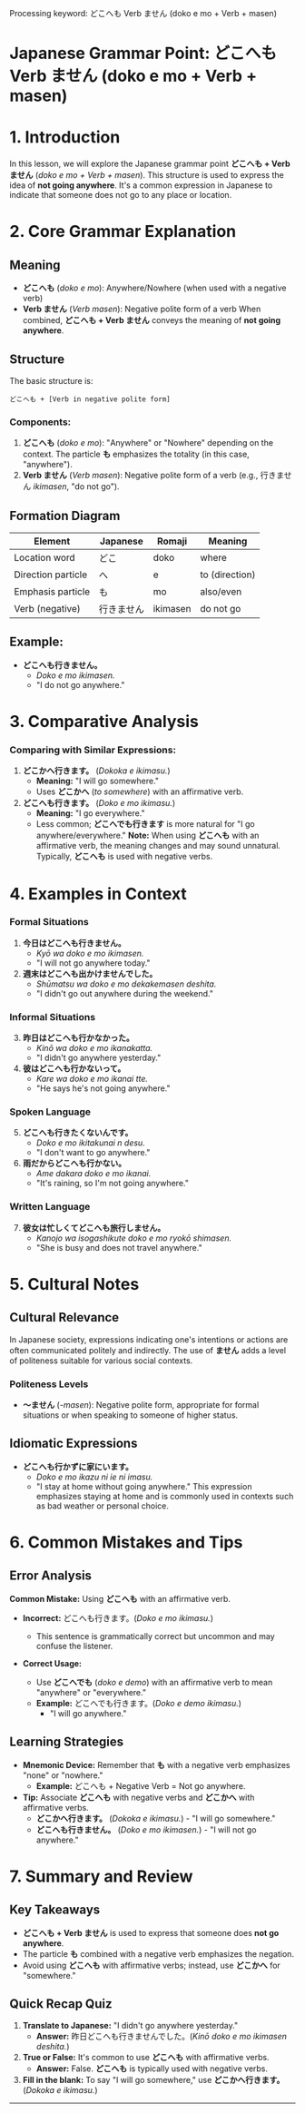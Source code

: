 Processing keyword: どこへも Verb ません (doko e mo + Verb + masen)
# Japanese Grammar Point: どこへも Verb ません (doko e mo + Verb + masen)
# 1. Introduction
In this lesson, we will explore the Japanese grammar point **どこへも + Verb ません** (*doko e mo + Verb + masen*). This structure is used to express the idea of **not going anywhere**. It's a common expression in Japanese to indicate that someone does not go to any place or location.
# 2. Core Grammar Explanation
## Meaning
- **どこへも** (*doko e mo*): Anywhere/Nowhere (when used with a negative verb)
- **Verb ません** (*Verb masen*): Negative polite form of a verb
When combined, **どこへも + Verb ません** conveys the meaning of **not going anywhere**.
## Structure
The basic structure is:
```plaintext
どこへも + [Verb in negative polite form]
```
### Components:
1. **どこへも** (*doko e mo*): "Anywhere" or "Nowhere" depending on the context. The particle **も** emphasizes the totality (in this case, "anywhere").
2. **Verb ません** (*Verb masen*): Negative polite form of a verb (e.g., 行きません *ikimasen*, "do not go").
## Formation Diagram
| Element           | Japanese     | Romaji        | Meaning          |
|-------------------|--------------|---------------|------------------|
| Location word     | どこ          | doko          | where            |
| Direction particle| へ           | e             | to (direction)   |
| Emphasis particle | も           | mo            | also/even        |
| Verb (negative)   | 行きません    | ikimasen      | do not go        |
## Example:
- **どこへも行きません。**
  - *Doko e mo ikimasen.*
  - "I do not go anywhere."
# 3. Comparative Analysis
### Comparing with Similar Expressions:
1. **どこかへ行きます。** (*Dokoka e ikimasu.*)
   - **Meaning:** "I will go somewhere."
   - Uses **どこかへ** (*to somewhere*) with an affirmative verb.
2. **どこへも行きます。** (*Doko e mo ikimasu.*)
   - **Meaning:** "I go everywhere."
   - Less common; **どこへでも行きます** is more natural for "I go anywhere/everywhere."
**Note:** When using **どこへも** with an affirmative verb, the meaning changes and may sound unnatural. Typically, **どこへも** is used with negative verbs.
# 4. Examples in Context
### Formal Situations
1. **今日はどこへも行きません。**
   - *Kyō wa doko e mo ikimasen.*
   - "I will not go anywhere today."
2. **週末はどこへも出かけませんでした。**
   - *Shūmatsu wa doko e mo dekakemasen deshita.*
   - "I didn't go out anywhere during the weekend."
### Informal Situations
3. **昨日はどこへも行かなかった。**
   - *Kinō wa doko e mo ikanakatta.*
   - "I didn't go anywhere yesterday."
4. **彼はどこへも行かないって。**
   - *Kare wa doko e mo ikanai tte.*
   - "He says he's not going anywhere."
### Spoken Language
5. **どこへも行きたくないんです。**
   - *Doko e mo ikitakunai n desu.*
   - "I don't want to go anywhere."
6. **雨だからどこへも行かない。**
   - *Ame dakara doko e mo ikanai.*
   - "It's raining, so I'm not going anywhere."
### Written Language
7. **彼女は忙しくてどこへも旅行しません。**
   - *Kanojo wa isogashikute doko e mo ryokō shimasen.*
   - "She is busy and does not travel anywhere."
# 5. Cultural Notes
## Cultural Relevance
In Japanese society, expressions indicating one's intentions or actions are often communicated politely and indirectly. The use of **ません** adds a level of politeness suitable for various social contexts.
### Politeness Levels
- **～ません** (*-masen*): Negative polite form, appropriate for formal situations or when speaking to someone of higher status.
## Idiomatic Expressions
- **どこへも行かずに家にいます。**
  - *Doko e mo ikazu ni ie ni imasu.*
  - "I stay at home without going anywhere."
This expression emphasizes staying at home and is commonly used in contexts such as bad weather or personal choice.
# 6. Common Mistakes and Tips
## Error Analysis
**Common Mistake:** Using **どこへも** with an affirmative verb.
- **Incorrect:** どこへも行きます。(*Doko e mo ikimasu.*)
  - This sentence is grammatically correct but uncommon and may confuse the listener.
  
- **Correct Usage:**
  - Use **どこへでも** (*doko e demo*) with an affirmative verb to mean "anywhere" or "everywhere."
  - **Example:** どこへでも行きます。(*Doko e demo ikimasu.*)
    - "I will go anywhere."
## Learning Strategies
- **Mnemonic Device:** Remember that **も** with a negative verb emphasizes "none" or "nowhere."
  - **Example:** どこへも + Negative Verb = Not go anywhere.
- **Tip:** Associate **どこへも** with negative verbs and **どこかへ** with affirmative verbs.
  - **どこかへ行きます。** (*Dokoka e ikimasu.*) - "I will go somewhere."
  - **どこへも行きません。** (*Doko e mo ikimasen.*) - "I will not go anywhere."
# 7. Summary and Review
## Key Takeaways
- **どこへも + Verb ません** is used to express that someone does **not go anywhere**.
- The particle **も** combined with a negative verb emphasizes the negation.
- Avoid using **どこへも** with affirmative verbs; instead, use **どこかへ** for "somewhere."
## Quick Recap Quiz
1. **Translate to Japanese:** "I didn't go anywhere yesterday."
   - **Answer:** 昨日どこへも行きませんでした。(*Kinō doko e mo ikimasen deshita.*)
2. **True or False:** It's common to use **どこへも** with affirmative verbs.
   - **Answer:** False. **どこへも** is typically used with negative verbs.
3. **Fill in the blank:** To say "I will go somewhere," use **どこかへ行きます。** (*Dokoka e ikimasu.*)

---
